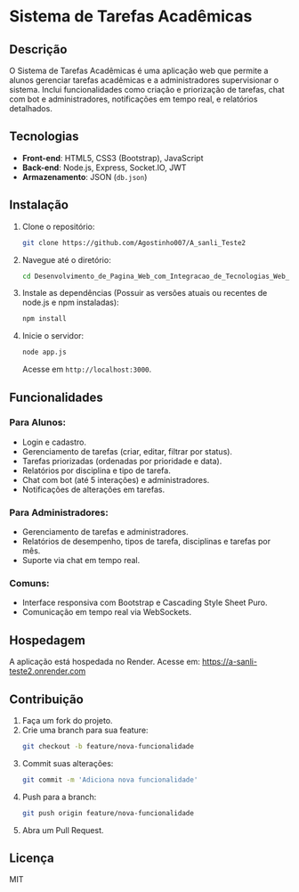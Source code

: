 # Sistema de Tarefas Acadêmicas

## Descrição
O Sistema de Tarefas Acadêmicas é uma aplicação web que permite a alunos gerenciar tarefas acadêmicas e a administradores supervisionar o sistema. Inclui funcionalidades como criação e priorização de tarefas, chat com bot e administradores, notificações em tempo real, e relatórios detalhados.

## Tecnologias
- **Front-end**: HTML5, CSS3 (Bootstrap), JavaScript
- **Back-end**: Node.js, Express, Socket.IO, JWT
- **Armazenamento**: JSON (`db.json`)

## Instalação
1. Clone o repositório:
   ```bash
   git clone https://github.com/Agostinho007/A_sanli_Teste2
   ```
2. Navegue até o diretório:
   ```bash
   cd Desenvolvimento_de_Pagina_Web_com_Integracao_de_Tecnologias_Web_Modernas
   ```
3. Instale as dependências (Possuir as versões atuais ou recentes de node.js e npm instaladas):
   ```bash
   npm install
   ```
4. Inicie o servidor:
   ```bash
   node app.js
   ```
   Acesse em `http://localhost:3000`.

## Funcionalidades
### Para Alunos:
- Login e cadastro.
- Gerenciamento de tarefas (criar, editar, filtrar por status).
- Tarefas priorizadas (ordenadas por prioridade e data).
- Relatórios por disciplina e tipo de tarefa.
- Chat com bot (até 5 interações) e administradores.
- Notificações de alterações em tarefas.

### Para Administradores:
- Gerenciamento de tarefas e administradores.
- Relatórios de desempenho, tipos de tarefa, disciplinas e tarefas por mês.
- Suporte via chat em tempo real.

### Comuns:
- Interface responsiva com Bootstrap e Cascading Style Sheet Puro.
- Comunicação em tempo real via WebSockets.

## Hospedagem
A aplicação está hospedada no Render. Acesse em: https://a-sanli-teste2.onrender.com

## Contribuição
1. Faça um fork do projeto.
2. Crie uma branch para sua feature:
   ```bash
   git checkout -b feature/nova-funcionalidade
   ```
3. Commit suas alterações:
   ```bash
   git commit -m 'Adiciona nova funcionalidade'
   ```
4. Push para a branch:
   ```bash
   git push origin feature/nova-funcionalidade
   ```
5. Abra um Pull Request.

## Licença
MIT